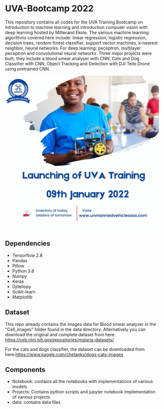 # UVA-Bootcamp 2022

This repository contains all codes for the UVA Training Bootcamp on Introduction to machine learning and introduction computer vision with deep learning hosted by Mitterand Ekole.
The various machine learning algorithms covered here include: linear regression, logistic regression, decision trees, random forest classifier, support vector machines, k-nearest neighbor,
neural networks. For deep learning: peceptron, multilayer peceptron and convolutional neural networks.
Three major projects were built, they include a blood smear analyser with CNN, Cats and Dog Classifier with CNN, Object Tracking and Detection with DJI Tello Drone using pretrained CNN. 


![alt text](https://github.com/MisterEkole/UVA-Bootcamp/blob/master/bootcamp%20image.jpg)

## Dependencies
* Tensorflow 2.8
* Pandas
* Pillow
* Python 3.8
* Numpy
* Keras
* Djitellopy
* Scikit-learn
* Matplotlib

## Dataset
This repo already contains the images data for Blood smear analyser in the "Cell_images" folder found in the data directory.
Alternatively you can download the original and complete dataset from here: https://ceb.nlm.nih.gov/repositories/malaria-datasets/

For the cats and dogs classifier, the dataset can be downloaded from here:https://www.kaggle.com/chetankv/dogs-cats-images


## Components
* Notebook: contains all the notebooks with implementations of various models
* Projects: Contains python scripts and jupyter notebook implementation of various projects
* data: contains data files




